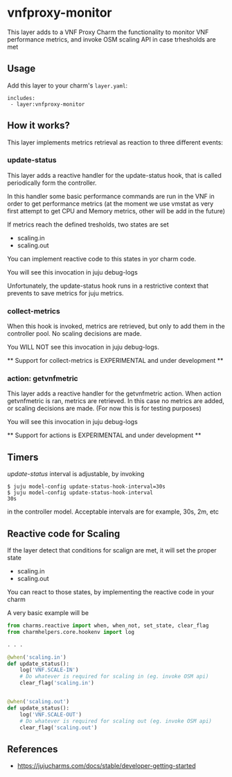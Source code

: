 # vnfproxy-monitor

This layer adds to a VNF Proxy Charm the functionality to monitor VNF
performance metrics, and invoke OSM scaling API in case trhesholds are
met

## Usage

Add this layer to your charm's `layer.yaml`:

```
includes:
 - layer:vnfproxy-monitor
```

## How it works?

This layer implements metrics retrieval as reaction to three different 
events:

### update-status
This layer adds a reactive handler for the update-status hook, that is 
called periodically form the controller. 

In this handler some basic performance commands are run in the VNF in
order to get performance metrics (at the moment we use vmstat as very 
first attempt to get CPU and Memory metrics, other will be add in the 
future)

If metrics reach the defined tresholds, two states are set
- scaling.in
- scaling.out

You can implement reactive code to this states in yor charm code.

You will see this invocation in juju debug-logs

Unfortunately, the update-status hook runs in a restrictive context that
prevents to save metrics for juju metrics.

###  collect-metrics
When this hook is invoked, metrics are retrieved, but only to add them 
in the controller pool.
No scaling decisions are made.

You WILL NOT see this invocation in juju debug-logs.

** Support for collect-metrics is EXPERIMENTAL and under development **

###  action: getvnfmetric
This layer adds a reactive handler for the getvnfmetric action.
When action getvnfmetric is ran, metrics are retrieved.
In this case no metrics are added, or scaling decisions are made.
(For now this is for testing purposes)

You will see this invocation in juju debug-logs

** Support for actions is EXPERIMENTAL and under development **

## Timers

*update-status* interval is adjustable, by invoking
```
$ juju model-config update-status-hook-interval=30s
$ juju model-config update-status-hook-interval
30s
```
in the controller model.
Acceptable intervals are for example, 30s, 2m, etc

## Reactive code for Scaling
If the layer detect that conditions for scalign are met, it will 
set the proper state
- scaling.in
- scaling.out

You can react to those states, by implementing the reactive code in your charm

A very basic example will be
```python
from charms.reactive import when, when_not, set_state, clear_flag
from charmhelpers.core.hookenv import log

. . .

@when('scaling.in')
def update_status():
    log('VNF.SCALE-IN')
    # Do whatever is required for scaling in (eg. invoke OSM api)
    clear_flag('scaling.in')


@when('scaling.out')
def update_status():
    log('VNF.SCALE-OUT')
    # Do whatever is required for scaling out (eg. invoke OSM api)
    clear_flag('scaling.out')
```

## References
* https://jujucharms.com/docs/stable/developer-getting-started